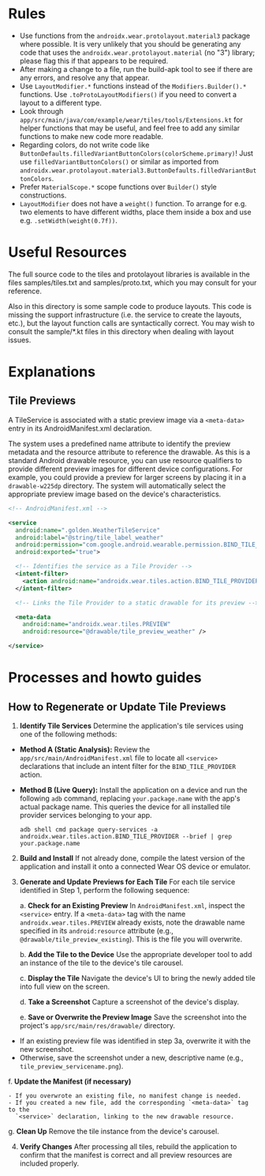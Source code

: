 # Rules

- Use functions from the `androidx.wear.protolayout.material3` package where
  possible. It is very unlikely that you should be generating any code that uses
  the `androidx.wear.protolayout.material` (no "3") library; please flag this if that
  appears to be required.
- After making a change to a file, run the build-apk tool to see if there are
  any errors, and resolve any that appear.
- Use `LayoutModifier.*` functions instead of the `Modifiers.Builder().*` functions. Use
  `.toProtoLayoutModifiers()` if you need to convert a layout to a different type.
- Look through `app/src/main/java/com/example/wear/tiles/tools/Extensions.kt` for
  helper functions that may be useful, and feel free to add any similar
  functions to make new code more readable.
- Regarding colors, do not write code like
  `ButtonDefaults.filledVariantButtonColors(colorScheme.primary)`! Just use
  `filledVariantButtonColors()` or similar as imported from
  `androidx.wear.protolayout.material3.ButtonDefaults.filledVariantButtonColors`.
- Prefer `MaterialScope.*` scope functions over `Builder()` style constructions.
- `LayoutModifier` does not have a `weight()` function. To arrange for e.g. two
  elements to have different widths, place them inside a box and use e.g.
  `.setWidth(weight(0.7f))`.

# Useful Resources

The full source code to the tiles and protolayout libraries is available in the
files samples/tiles.txt and samples/proto.txt, which you may consult for your
reference.

Also in this directory is some sample code to produce layouts. This code is
missing the support infrastructure (i.e. the service to create the layouts,
etc.), but the layout function calls are syntactically correct. You may wish to
consult the sample/\*.kt files in this directory when dealing with layout
issues.

# Explanations

## Tile Previews

A TileService is associated with a static preview image via a `<meta-data>` entry
in its AndroidManifest.xml declaration.

The system uses a predefined name attribute to identify the preview metadata and
the resource attribute to reference the drawable. As this is a standard Android
drawable resource, you can use resource qualifiers to provide different preview
images for different device configurations. For example, you could provide a
preview for larger screens by placing it in a `drawable-w225dp` directory. The
system will automatically select the appropriate preview image based on the
device's characteristics.

```xml
<!-- AndroidManifest.xml -->

<service
  android:name=".golden.WeatherTileService"
  android:label="@string/tile_label_weather"
  android:permission="com.google.android.wearable.permission.BIND_TILE_PROVIDER"
  android:exported="true">

  <!-- Identifies the service as a Tile Provider -->
  <intent-filter>
    <action android:name="androidx.wear.tiles.action.BIND_TILE_PROVIDER" />
  </intent-filter>

  <!-- Links the Tile Provider to a static drawable for its preview -->

  <meta-data
    android:name="androidx.wear.tiles.PREVIEW"
    android:resource="@drawable/tile_preview_weather" />

</service>
```

# Processes and howto guides

## How to Regenerate or Update Tile Previews

1. **Identify Tile Services** Determine the application's tile services using
   one of the following methods:

- **Method A (Static Analysis):** Review the `app/src/main/AndroidManifest.xml`
  file to locate all `<service>` declarations that include an intent filter for
  the `BIND_TILE_PROVIDER` action.

- **Method B (Live Query):** Install the application on a device and run the
  following `adb` command, replacing `your.package.name` with the app's actual
  package name. This queries the device for all installed tile provider services
  belonging to your app.

  ```shell
  adb shell cmd package query-services -a androidx.wear.tiles.action.BIND_TILE_PROVIDER --brief | grep your.package.name
  ```

2. **Build and Install** If not already done, compile the latest version of the
   application and install it onto a connected Wear OS device or emulator.

3. **Generate and Update Previews for Each Tile** For each tile service
   identified in Step 1, perform the following sequence:

   a. **Check for an Existing Preview** In `AndroidManifest.xml`, inspect the
   `<service>` entry. If a `<meta-data>` tag with the name
   `androidx.wear.tiles.PREVIEW` already exists, note the drawable name
   specified in its `android:resource` attribute (e.g.,
   `@drawable/tile_preview_existing`). This is the file you will overwrite.

   b. **Add the Tile to the Device** Use the appropriate developer tool to add
   an instance of the tile to the device's tile carousel.

   c. **Display the Tile** Navigate the device's UI to bring the newly added
   tile into full view on the screen.

   d. **Take a Screenshot** Capture a screenshot of the device's display.

   e. **Save or Overwrite the Preview Image** Save the screenshot into the
   project's `app/src/main/res/drawable/` directory.

  - If an existing preview file was identified in step 3a, overwrite it with the
    new screenshot.
  - Otherwise, save the screenshot under a new, descriptive name (e.g.,
    `tile_preview_servicename.png`).

f. **Update the Manifest (if necessary)**

    - If you overwrote an existing file, no manifest change is needed.
    - If you created a new file, add the corresponding `<meta-data>` tag to the
      `<service>` declaration, linking to the new drawable resource.

g. **Clean Up** Remove the tile instance from the device's carousel.

4. **Verify Changes** After processing all tiles, rebuild the application to
   confirm that the manifest is correct and all preview resources are included
   properly.
